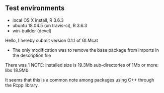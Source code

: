 ## Test environments
* local OS X install, R 3.6.3
* ubuntu 18.04.5 (on travis-ci), R 3.6.3
* win-builder (devel)

Hello, I hereby submit version 0.1.1 of GLMcat
 
 - The only modification was to remove the base package from Imports in the description file
 
There was 1 NOTE:
installed size is 19.3Mb
     sub-directories of 1Mb or more:
     libs 18.9Mb

It seems that this is a common note among packages using C++ through the Rcpp library.

